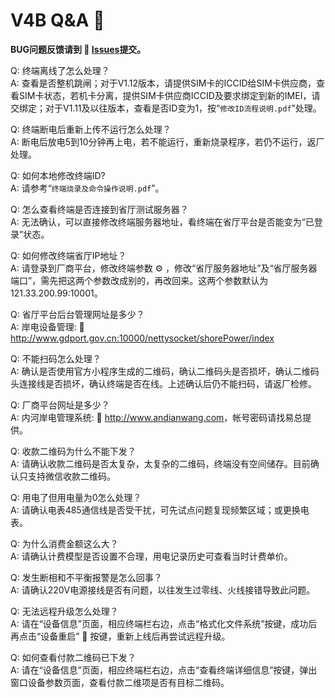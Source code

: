 # V4B Q&A :busts_in_silhouette:
**BUG问题反馈请到 :link: [Issues](https://github.com/Simon-Leung/V4B/issues)提交。**

Q: 终端离线了怎么处理？  
A: 查看是否整机跳闸；对于V1.12版本，请提供SIM卡的ICCID给SIM卡供应商，查看SIM卡状态，若机卡分离，提供SIM卡供应商ICCID及要求绑定到新的IMEI，请交绑定；对于V1.11及以往版本，查看是否ID变为1，按“`修改ID流程说明.pdf`”处理。

Q: 终端断电后重新上传不运行怎么处理？  
A: 断电后放电5到10分钟再上电，若不能运行，重新烧录程序，若仍不运行，返厂处理。

Q: 如何本地修改终端ID?  
A: 请参考“`终端烧录及命令操作说明.pdf`”。

Q: 怎么查看终端是否连接到省厅测试服务器？  
A: 无法确认，可以直接修改终端服务器地址，看终端在省厅平台是否能变为“已登录”状态。

Q: 如何修改终端省厅IP地址？  
A: 请登录到厂商平台，修改终端参数 :gear: ，修改“省厅服务器地址”及“省厅服务器端口”，需先把这两个参数改成别的，再改回来。这两个参数默认为121.33.200.99:10001。

Q: 省厅平台后台管理网址是多少？  
A: 岸电设备管理: :link: <http://www.gdport.gov.cn:10000/nettysocket/shorePower/index>

Q: 不能扫码怎么处理？  
A: 确认是否使用官方小程序生成的二维码，确认二维码头是否损坏，确认二维码头连接线是否损坏，确认终端是否在线。上述确认后仍不能扫码，请返厂检修。

Q: 厂商平台网址是多少？  
A: 内河岸电管理系统: :link: <http://www.andianwang.com>，帐号密码请找易总提供。

Q: 收款二维码为什么不能下发？  
A: 请确认收款二维码是否太复杂，太复杂的二维码，终端没有空间储存。目前确认只支持微信收款二维码。

Q: 用电了但用电量为0怎么处理？  
A: 请确认电表485通信线是否受干扰，可先试点问题复现频繁区域；或更换电表。

Q: 为什么消费金额这么大？  
A: 请确认计费模型是否设置不合理，用电记录历史可查看当时计费单价。

Q: 发生断相和不平衡报警是怎么回事？  
A: 请确认220V电源接线是否有问题，以往发生过零线、火线接错导致此问题。

Q: 无法远程升级怎么处理？  
A: 请在“设备信息”页面，相应终端栏右边，点击“格式化文件系统”按键，成功后再点击“设备重启” :arrows_counterclockwise: 按键，重新上线后再尝试远程升级。

Q: 如何查看付款二维码已下发？  
A: 请在“设备信息”页面，相应终端栏右边，点击“查看终端详细信息”按键，弹出窗口设备参数页面，查看付款二维项是否有目标二维码。
